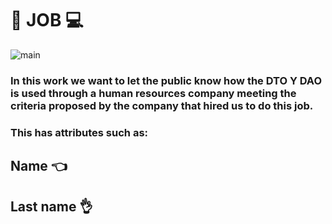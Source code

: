 # :man: JOB :computer: 

   ![main](https://www.hrconnect.cl/wp-content/uploads/2019/02/1.jpg)

### In this work we want to let the public know how the DTO Y DAO is used through a human resources company meeting the criteria proposed by the company that hired us to do this job.

### This has attributes such as:
## Name :point_left:
## Last name :ok_hand:
